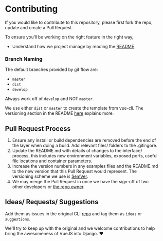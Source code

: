 # Contributing

If you would like to contribute to this repository, please first fork the repo, update and create a Pull Request.

To ensure you'll be working on the right feature in the right way,

- Understand how we project manage by reading the [README](https://github.com/NdagiStanley/vue-django)

### Branch Naming

The default branches provided by git flow are:
* `master`
* `dist`
* `develop`

Always work off of `develop` and NOT `master`.

We use either `dist` or `master` to create the template from vue-cli. The versioning section in the README [here](https://github.com/NdagiStanley/vue-django/blob/master/README.md#version-notice) explains more.

## Pull Request Process

1. Ensure any install or build dependencies are removed before the end of the layer when doing a build. Add relevant files/ folders to the .gitingore.
2. Update the README.md with details of changes to the interface/ process, this includes new environment variables, exposed ports, useful file locations and container parameters.
3. Increase the version numbers in any examples files and the README.md to the new version that this
   Pull Request would represent. The versioning scheme we use is [SemVer](http://semver.org/).
4. We may merge the Pull Request in once we have the sign-off of two other developers or [the repo owner](https://github.com/NdagiStanley).


## Ideas/ Requests/ Suggestions

Add them as issues in the original CLI [repo](https://github.com/vuejs-templates/webpack/issues) and tag them as `ideas` or `suggestions`.

We'll try to keep up with the original and we welcome contributions to help bring the awesomeness of VueJS into Django. :heart:
